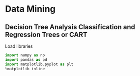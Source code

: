 # Data Mining

## Decision Tree Analysis Classification and Regression Trees or CART 

Load libraries

```python
import numpy as np
import pandas as pd
import matplotlib.pyplot as plt
%matplotlib inline
```

